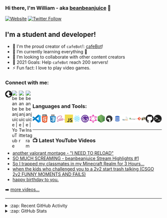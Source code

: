 ### Hi there, I'm William - aka [beanbeanjuice][website] 👋

[![Website](https://img.shields.io/website?label=beanbeanjuice.com&style=for-the-badge&url=https%3A%2F%2Fbeanbeanjuice.com)](https://beanbeanjuice.com)
[![Twitter Follow](https://img.shields.io/twitter/follow/beanbeanjuice?color=1DA1F2&logo=twitter&style=for-the-badge)](https://twitter.com/intent/follow?original_referer=https%3A%2F%2Fgithub.com%2Fbeanbeanjuice&screen_name=beanbeanjuice)

## I'm a student and developer!

- 🔭 I'm the proud creator of `cafeBot`!: [cafeBot][cafeBot]!
- 🌱 I’m currently learning everything 🤣
- 👯 I’m looking to collaborate with other content creators
- 🥅 2021 Goals: Help `cafeBot` reach 200 servers!
- ⚡ Fun fact: I love to play video games.

### Connect with me:

[<img align="left" alt="beanbeanjuice.com" width="22px" src="https://raw.githubusercontent.com/iconic/open-iconic/master/svg/globe.svg" />][website]
[<img align="left" alt="beanbeanjuice | YouTube" width="22px" src="https://cdn.jsdelivr.net/npm/simple-icons@v3/icons/youtube.svg" />][youtube]
[<img align="left" alt="beanbeanjuice | Twitter" width="22px" src="https://cdn.jsdelivr.net/npm/simple-icons@v3/icons/twitter.svg" />][twitter]
[<img align="left" alt="beanbeanjuice | Instagram" width="22px" src="https://cdn.jsdelivr.net/npm/simple-icons@v3/icons/instagram.svg" />][instagram]

<br />

### Languages and Tools:

[<img align="left" alt="Visual Studio Code" width="26px" src="https://raw.githubusercontent.com/github/explore/80688e429a7d4ef2fca1e82350fe8e3517d3494d/topics/visual-studio-code/visual-studio-code.png" />][webdevplaylist]
[<img align="left" alt="HTML5" width="26px" src="https://raw.githubusercontent.com/github/explore/80688e429a7d4ef2fca1e82350fe8e3517d3494d/topics/html/html.png" />][webdevplaylist]
[<img align="left" alt="CSS3" width="26px" src="https://raw.githubusercontent.com/github/explore/80688e429a7d4ef2fca1e82350fe8e3517d3494d/topics/css/css.png" />][cssplaylist]
[<img align="left" alt="Sass" width="26px" src="https://raw.githubusercontent.com/github/explore/80688e429a7d4ef2fca1e82350fe8e3517d3494d/topics/sass/sass.png" />][cssplaylist]
[<img align="left" alt="JavaScript" width="26px" src="https://raw.githubusercontent.com/github/explore/80688e429a7d4ef2fca1e82350fe8e3517d3494d/topics/javascript/javascript.png" />][jsplaylist]
[<img align="left" alt="React" width="26px" src="https://raw.githubusercontent.com/github/explore/80688e429a7d4ef2fca1e82350fe8e3517d3494d/topics/react/react.png" />][reactplaylist]
[<img align="left" alt="Gatsby" width="26px" src="https://raw.githubusercontent.com/github/explore/e94815998e4e0713912fed477a1f346ec04c3da2/topics/gatsby/gatsby.png" />][webdevplaylist]
[<img align="left" alt="GraphQL" width="26px" src="https://raw.githubusercontent.com/github/explore/80688e429a7d4ef2fca1e82350fe8e3517d3494d/topics/graphql/graphql.png" />][webdevplaylist]
[<img align="left" alt="Node.js" width="26px" src="https://raw.githubusercontent.com/github/explore/80688e429a7d4ef2fca1e82350fe8e3517d3494d/topics/nodejs/nodejs.png" />][webdevplaylist]
[<img align="left" alt="Deno" width="26px" src="https://raw.githubusercontent.com/github/explore/361e2821e2dea67711cde99c9c40ed357061cf27/topics/deno/deno.png" />][webdevplaylist]
[<img align="left" alt="SQL" width="26px" src="https://raw.githubusercontent.com/github/explore/80688e429a7d4ef2fca1e82350fe8e3517d3494d/topics/sql/sql.png" />][webdevplaylist]
[<img align="left" alt="MySQL" width="26px" src="https://raw.githubusercontent.com/github/explore/80688e429a7d4ef2fca1e82350fe8e3517d3494d/topics/mysql/mysql.png" />][webdevplaylist]
[<img align="left" alt="MongoDB" width="26px" src="https://raw.githubusercontent.com/github/explore/80688e429a7d4ef2fca1e82350fe8e3517d3494d/topics/mongodb/mongodb.png" />][webdevplaylist]
[<img align="left" alt="Git" width="26px" src="https://raw.githubusercontent.com/github/explore/80688e429a7d4ef2fca1e82350fe8e3517d3494d/topics/git/git.png" />][webdevplaylist]
[<img align="left" alt="GitHub" width="26px" src="https://raw.githubusercontent.com/github/explore/78df643247d429f6cc873026c0622819ad797942/topics/github/github.png" />][webdevplaylist]
[<img align="left" alt="Terminal" width="26px" src="https://raw.githubusercontent.com/github/explore/80688e429a7d4ef2fca1e82350fe8e3517d3494d/topics/terminal/terminal.png" />][webdevplaylist]

<br />
<br />

---

### 📺 Latest YouTube Videos

<!-- YOUTUBE:START -->
- [another valorant montage - "I NEED TO RELOAD"](https://www.youtube.com/watch?v=SrRaW5acFAs)
- [SO MUCH SCREAMING - beanbeanjuice Stream Highlights #1](https://www.youtube.com/watch?v=bbD243tfFYo)
- [So I trapped my classmates in my Minecraft Realm for 3 Hours...](https://www.youtube.com/watch?v=2Kv5zelbFyk)
- [when the kids who challenged you to a 2v2 start trash talking (CSGO 2v2 FUNNY MOMENTS AND FAILS)](https://www.youtube.com/watch?v=lNADcCuoxVA)
- [happy birthday to you.](https://www.youtube.com/watch?v=SmVztaL5ZWA)
<!-- YOUTUBE:END -->

➡️ [more videos...](https://youtube.com/beanbeanjuice)

---

<details>
  <summary>:zap: Recent GitHub Activity</summary>
  
<!--START_SECTION:activity-->
1. ❗️ Opened issue [#4](https://github.com/beanbeanjuice/cafe-api-wrapper/issues/4) in [beanbeanjuice/cafe-api-wrapper](https://github.com/beanbeanjuice/cafe-api-wrapper)
2. 🗣 Commented on [#407](https://github.com/beanbeanjuice/cafeBot/issues/407) in [beanbeanjuice/cafeBot](https://github.com/beanbeanjuice/cafeBot)
3. 💪 Opened PR [#424](https://github.com/beanbeanjuice/cafeBot/pull/424) in [beanbeanjuice/cafeBot](https://github.com/beanbeanjuice/cafeBot)
4. ❗️ Opened issue [#423](https://github.com/beanbeanjuice/cafeBot/issues/423) in [beanbeanjuice/cafeBot](https://github.com/beanbeanjuice/cafeBot)
5. ❗️ Closed issue [#422](https://github.com/beanbeanjuice/cafeBot/issues/422) in [beanbeanjuice/cafeBot](https://github.com/beanbeanjuice/cafeBot)
<!--END_SECTION:activity-->

</details>

<details>
  <summary>:zap: GitHub Stats</summary>

  <img align="left" alt="beanbeanjuice's GitHub Stats" src="https://github-readme-stats.vercel.app/api?username=beanbeanjuice&count_private=true&show_icons=true&hide_border=true&theme=dracula&include_all_commits=true" />

</details>

[website]: https://www.beanbeanjuice.com
[cafeBot]: https://www.github.com/beanbeanjuice/cafeBot
[twitter]: https://twitter.com/beanbeanjuice
[youtube]: https://youtube.com/beanbeanjuice
[instagram]: https://instagram.com/beanbeanjuice
[webdevplaylist]: https://www.youtube.com/playlist?list=PLkwxH9e_vrAJ0WbEsFA9W3I1W-g_BTsbt
[jsplaylist]: https://www.youtube.com/playlist?list=PLkwxH9e_vrALRJKu7wfXby3MKeflhTu6B
[cssplaylist]: https://www.youtube.com/playlist?list=PLkwxH9e_vrALSdvZuEh6gqQdmDoDIoqz4
[reactplaylist]: https://www.youtube.com/playlist?list=PLkwxH9e_vrAK4TdffpxKY3QGyHCpxFcQ0
